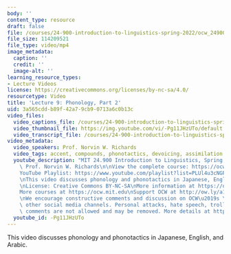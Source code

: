 ```yaml
---
body: ''
content_type: resource
draft: false
file: /courses/24-900-introduction-to-linguistics-spring-2022/ocw_24900_lecture09_2022mar03_360p_16_9.mp4
file_size: 114209521
file_type: video/mp4
image_metadata:
  caption: ''
  credit: ''
  image-alt: ''
learning_resource_types:
- Lecture Videos
license: https://creativecommons.org/licenses/by-nc-sa/4.0/
resourcetype: Video
title: 'Lecture 9: Phonology, Part 2'
uid: 3a565cdd-b89f-42a7-9cb9-0713a6c0b13c
video_files:
  video_captions_file: /courses/24-900-introduction-to-linguistics-spring-2022/1qZpCWDnGS-YUqutMXAzxO3hMJL3cfJp9_transcript.webvtt
  video_thumbnail_file: https://img.youtube.com/vi/-Pg11JHzUTo/default.jpg
  video_transcript_file: /courses/24-900-introduction-to-linguistics-spring-2022/1qZpCWDnGS-YUqutMXAzxO3hMJL3cfJp9_transcript.pdf
video_metadata:
  video_speakers: Prof. Norvin W. Richards
  video_tags: accent, compounds, phonotactics, devoicing, assimilation
  youtube_description: "MIT 24.900 Introduction to Linguistics, Spring 2022\nInstructor:\
    \ Prof. Norvin W. Richards\n\nView the complete course: https://ocw.mit.edu/courses/24-900-introduction-to-linguistics-spring-2022/\n\
    YouTube Playlist: https://www.youtube.com/playlist?list=PLUl4u3cNGP63BZGNOqrF2qf_yxOjuG35j\n\
    \nThis video discusses phonology and phonotactics in Japanese, English, and Arabic.\n\
    \nLicense: Creative Commons BY-NC-SA\nMore information at https://ocw.mit.edu/terms\n\
    More courses at https://ocw.mit.edu\nSupport OCW at http://ow.ly/a1If50zVRlQ\n\
    \nWe encourage constructive comments and discussion on OCW\u2019s YouTube and\
    \ other social media channels. Personal attacks, hate speech, trolling, and inappropriate\
    \ comments are not allowed and may be removed. More details at https://ocw.mit.edu/comments.\n"
  youtube_id: -Pg11JHzUTo
---
```

This video discusses phonology and phonotactics in Japanese, English, and Arabic.